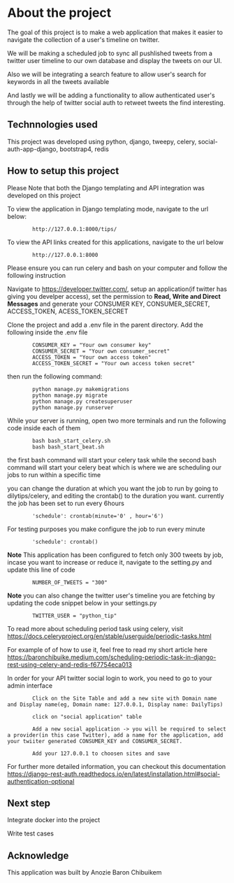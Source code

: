 # About the project
The goal of this project is to make a web application that makes it easier to navigate the collection of a user's timeline on twitter.

We will be making a scheduled job to sync all pushlished tweets from a twitter user timeline to our own database and display the tweets on our UI.


Also we will be integrating a search feature to allow user's search for keywords in all the tweets available

And lastly we will be adding a functionality to allow authenticated user's through the help of twitter social auth to retweet tweets the find interesting.


## Technnologies used
This project was developed using python, django, tweepy, celery, social-auth-app-django, bootstrap4, redis

## How to setup this project

Please Note that both the Django templating and API integration was developed on this project 

To view the application in Django templating mode, navigate to the url below:

            http://127.0.0.1:8000/tips/

To view the API links created for this applications, navigate to the url below

            http://127.0.0.1:8000


Please ensure you can run celery and bash on your computer and follow the following instruction

Navigate to https://developer.twitter.com/, setup an application(if twitter has giving you develper access), set the permission to **Read, Write and Direct Messages** and generate your CONSUMER KEY, CONSUMER_SECRET, ACCESS_TOKEN, ACESS_TOKEN_SECRET

Clone the project and add a .env file in the parent directory. Add the following inside the .env file

            CONSUMER_KEY = "Your own consumer key"
            CONSUMER_SECRET = "Your own consumer_secret"
            ACCESS_TOKEN = "Your own access token"
            ACCESS_TOKEN_SECRET = "Your own access token secret"  

then run the following command:

            python manage.py makemigrations
            python manage.py migrate
            python manage.py createsuperuser
            python manage.py runserver

While your server is running, open two more terminals and run the following code inside each of them

            bash bash_start_celery.sh
            bash bash_start_beat.sh

the first bash command will start your celery task while the second bash command will start your celery beat which is where we are scheduling our jobs to run within a specific time

you can change the duration at which you want the job to run by going to dilytips/celery, and editing the crontab() to the duration you want. currently the job has been set to run every 6hours 
            
            'schedule': crontab(minute='0' , hour='6')

For testing purposes you make configure the job to run every minute

            'schedule': crontab()

**Note** This application has been configured to fetch only 300 tweets by job, incase you want to increase or reduce it, navigate to the setting.py and update this line of code

            NUMBER_OF_TWEETS = "300"

**Note** you can also change the twitter user's timeline you are fetching by updating the code snippet below in your settings.py

            TWITTER_USER = "python_tip"

To read more about scheduling period task using celery, visit https://docs.celeryproject.org/en/stable/userguide/periodic-tasks.html

For example of of how to use it, feel free to read my short article here https://baronchibuike.medium.com/scheduling-periodic-task-in-django-rest-using-celery-and-redis-f67754eca013


In order for your API twitter social login to work, you need to go to your admin interface

            Click on the Site Table and add a new site with Domain name and Display name(eg, Domain name: 127.0.0.1, Display name: DailyTips)

            click on "social application" table

            Add a new social application -> you will be required to select a provider(in this case Twitter), add a name for the application, add your twiiter generated CONSUMER_KEY and CONSUMER_SECRET.

            Add your 127.0.0.1 to choosen sites and save 

For further more detailed information, you can checkout this documentation https://django-rest-auth.readthedocs.io/en/latest/installation.html#social-authentication-optional


## Next step
Integrate docker into the project

Write test cases

## Acknowledge
This application was built by Anozie Baron Chibuikem